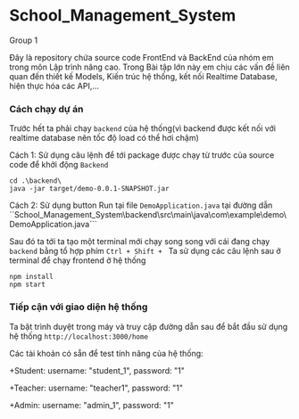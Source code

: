 # School_Management_System
 Group 1

 
 Đây là repository chứa source code FrontEnd và BackEnd của nhóm em trong môn Lập trình nâng cao.
 Trong Bài tập lớn này em chịu các vấn đề liên quan đến thiết kế Models, Kiến trúc hệ thống, kết nối Realtime Database, hiện thực hóa các API,...


### Cách chạy dự án
Trước hết ta phải chạy ```backend``` của hệ thống(vì backend được kết nối với realtime database nên tốc độ load có thể hơi chậm)

Cách 1: Sử dụng câu lệnh để tới package được chạy từ trước của source code để khởi động ```Backend```
```
cd .\backend\
java -jar target/demo-0.0.1-SNAPSHOT.jar
```
Cách 2: Sử dụng button Run tại file ```DemoApplication.java``` tại đường dẫn ``School_Management_System\backend\src\main\java\com\example\demo\DemoApplication.java```


Sau đó ta tới ta tạo một terminal mới chạy song song với cái đang chạy ```backend``` bằng tổ hợp phím ```Ctrl + Shift + ```
Ta sử dụng các câu lệnh sau ở terminal để chạy frontend ở hệ thống
```
npm install
npm start
```

### Tiếp cận với giao diện hệ thống
Ta bật trình duyệt trong máy và truy cập đường dẫn sau để bắt đầu sử dụng hệ thống ```http://localhost:3000/home```

Các tài khoản có sẵn để test tính năng của hệ thống:

 +Student: username: "student_1", password: "1"
 
 +Teacher: username: "teacher1", password: "1"
 
 +Admin: username: "admin_1", password: "1"
